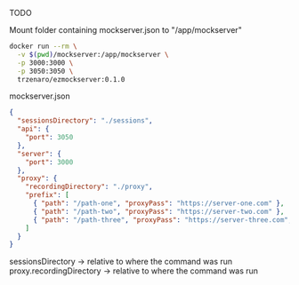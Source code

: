 TODO

Mount folder containing mockserver.json to "/app/mockserver"
```sh
docker run --rm \
  -v $(pwd)/mockserver:/app/mockserver \
  -p 3000:3000 \
  -p 3050:3050 \
  trzenaro/ezmockserver:0.1.0
```


mockserver.json
```json
{
  "sessionsDirectory": "./sessions",
  "api": {
    "port": 3050
  },
  "server": {
    "port": 3000
  },
  "proxy": {
    "recordingDirectory": "./proxy",
    "prefix": [
      { "path": "/path-one", "proxyPass": "https://server-one.com" },
      { "path": "/path-two", "proxyPass": "https://server-two.com" },
      { "path": "/path-three", "proxyPass": "https://server-three.com", "rewrite": "/" }
    ]
  }
}
```

sessionsDirectory -> relative to where the command was run
proxy.recordingDirectory -> relative to where the command was run